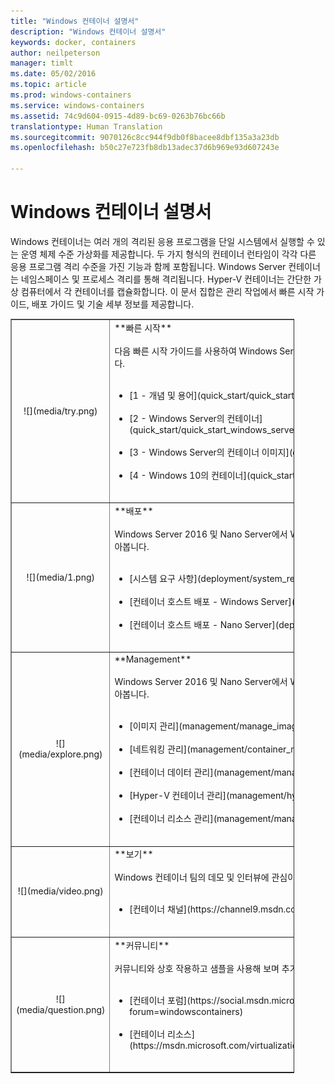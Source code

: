 ```yaml
---
title: "Windows 컨테이너 설명서"
description: "Windows 컨테이너 설명서"
keywords: docker, containers
author: neilpeterson
manager: timlt
ms.date: 05/02/2016
ms.topic: article
ms.prod: windows-containers
ms.service: windows-containers
ms.assetid: 74c9d604-0915-4d89-bc69-0263b76bc66b
translationtype: Human Translation
ms.sourcegitcommit: 9070126c8cc944f9db0f8bacee8dbf135a3a23db
ms.openlocfilehash: b50c27e723fb8db13adec37d6b969e93d607243e

---
```


# Windows 컨테이너 설명서

Windows 컨테이너는 여러 개의 격리된 응용 프로그램을 단일 시스템에서 실행할 수 있는 운영 체제 수준 가상화를 제공합니다. 두 가지 형식의 컨테이너 런타임이 각각 다른 응용 프로그램 격리 수준을 가진 기능과 함께 포함됩니다. Windows Server 컨테이너는 네임스페이스 및 프로세스 격리를 통해 격리됩니다. Hyper-V 컨테이너는 간단한 가상 컴퓨터에서 각 컨테이너를 캡슐화합니다. 이 문서 집합은 관리 작업에서 빠른 시작 가이드, 배포 가이드 및 기술 세부 정보를 제공합니다.

<table border="1" style="background-color:FFFFCC;border-collapse:collapse;border:1px solid FFCC00;color:000000;width:90%" cellpadding="25" cellspacing="5">
<tr>
<td ><center>![](media/try.png)</center></td>
<td>**빠른 시작**<br /><br />
다음 빠른 시작 가이드를 사용하여 Windows Server 및 Hyper-V 컨테이너를 사용해 봅니다.<br /><br />
<ul>
<li>[1 - 개념 및 용어](quick_start/quick_start.md)<br /><br /></li>
<li>[2 - Windows Server의 컨테이너](quick_start/quick_start_windows_server.md)<br /><br /></li>
<li>[3 - Windows Server의 컨테이너 이미지](quick_start/quick_start_images.md)<br /><br /></li>
<li>[4 - Windows 10의 컨테이너](quick_start/quick_start_windows_10.md)<br /><br /></li>
</ul>
</td>
</tr>
<tr>
<td ><center>![](media/1.png)</center></td>
<td>**배포**<br /><br />
Windows Server 2016 및 Nano Server에서 Windows 컨테이너를 배포하는 방법을 알아봅니다.<br /><br />
<ul>
<li>[시스템 요구 사항](deployment/system_requirements.md)<br /><br /></li>
<li>[컨테이너 호스트 배포 - Windows Server](deployment/deployment.md)<br /><br /></li>
<li>[컨테이너 호스트 배포 - Nano Server](deployment/deployment_nano.md)<br /><br /></li>

</ul>
</td>
</tr>

<tr>
<td ><center>![](media/explore.png)</center></td>
<td>**Management**<br /><br />
Windows Server 2016 및 Nano Server에서 Windows 컨테이너를 관리하는 방법을 알아봅니다.<br /><br />
<ul>
<li>[이미지 관리](management/manage_images.md)<br /><br /></li>
<li>[네트워킹 관리](management/container_networking.md)<br /><br /></li>
<li>[컨테이너 데이터 관리](management/manage_data.md)<br /><br /></li>
<li>[Hyper-V 컨테이너 관리](management/hyperv_container.md)<br /><br /></li>
<li>[컨테이너 리소스 관리](management/manage_resources.md)<br /><br /></li>
</ul>
</td>
</tr>
<tr>
<td ><center>![](media/video.png)</center></td>
<td>**보기**<br /><br />
Windows 컨테이너 팀의 데모 및 인터뷰에 관심이 있으십니까?<br /><br />
<ul>
<li>[컨테이너 채널](https://channel9.msdn.com/Blogs/containers)</li>
</ul>
<br />
</td>
</tr>
<tr>
<td ><center>![](media/question.png)</center></td>
<td>**커뮤니티**<br /><br />
커뮤니티와 상호 작용하고 샘플을 사용해 보며 추가 리소스를 찾습니다.<br /><br />
<ul>
<li>[컨테이너 포럼](https://social.msdn.microsoft.com/Forums/en-US/home?forum=windowscontainers)<br /><br /></li>
<li>[컨테이너 리소스](https://msdn.microsoft.com/virtualization/community/community_overview)<br /><br /></li>
</ul>
</td>
</tr>
</table>



<!--HONumber=Jun16_HO4-->


